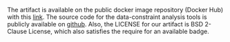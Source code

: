 The artifact is available on the public docker image repository (Docker Hub) with this [link](http://bit.ly/docker-image-278). The source code for the data-constraint analysis tools is publicly available on [github](https://github.com/manageconstraints/data-constraint-checker). Also, the LICENSE for our artifact is BSD 2-Clause License, which also satisfies the require for an available badge.
